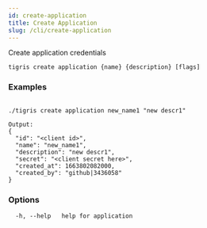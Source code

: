 ```yaml
---
id: create-application
title: Create Application
slug: /cli/create-application
---
```


Create application credentials

```shell
tigris create application {name} {description} [flags]
```

### Examples

```

./tigris create application new_name1 "new descr1"

Output:
{
  "id": "<client id>",
  "name": "new_name1",
  "description": "new descr1",
  "secret": "<client secret here>",
  "created_at": 1663802082000,
  "created_by": "github|3436058"
}

```

### Options

```
  -h, --help   help for application
```
